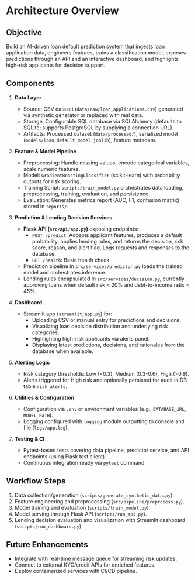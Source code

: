 # Architecture Overview

## Objective
Build an AI-driven loan default prediction system that ingests loan application data, engineers features, trains a classification model, exposes predictions through an API and an interactive dashboard, and highlights high-risk applicants for decision support.

## Components

1. **Data Layer**
   - Source: CSV dataset (`data/raw/loan_applications.csv`) generated via synthetic generator or replaced with real data.
   - Storage: Configurable SQL database via SQLAlchemy (defaults to SQLite; supports PostgreSQL by supplying a connection URL).
   - Artifacts: Processed dataset (`data/processed/`), serialized model (`models/loan_default_model.joblib`), feature metadata.

2. **Feature & Model Pipeline**
   - Preprocessing: Handle missing values, encode categorical variables, scale numeric features.
   - Model: `GradientBoostingClassifier` (scikit-learn) with probability outputs for risk scoring.
   - Training Script: `scripts/train_model.py` orchestrates data loading, preprocessing, training, evaluation, and persistence.
   - Evaluation: Generates metrics report (AUC, F1, confusion matrix) stored in `reports/`.

3. **Prediction & Lending Decision Services**
    - **Flask API (`src/api/app.py`)** exposing endpoints:
       - `POST /predict`: Accepts applicant features, produces a default probability, applies lending rules, and returns the decision, risk score, reason, and alert flag. Logs requests and responses to the database.
       - `GET /health`: Basic health check.
    - Prediction pipeline in `src/services/predictor.py` loads the trained model and orchestrates inference.
    - Lending rules encapsulated in `src/services/decision.py`, currently approving loans when default risk < 20% and debt-to-income ratio < 45%.

4. **Dashboard**
    - Streamlit app (`streamlit_app.py`) for:
       - Uploading CSV or manual entry for predictions and decisions.
       - Visualizing loan decision distribution and underlying risk categories.
       - Highlighting high-risk applicants via alerts panel.
       - Displaying latest predictions, decisions, and rationales from the database when available.

5. **Alerting Logic**
   - Risk category thresholds: Low (<0.3), Medium (0.3-0.6), High (>0.6).
   - Alerts triggered for High risk and optionally persisted for audit in DB table `risk_alerts`.

6. **Utilities & Configuration**
   - Configuration via `.env` or environment variables (e.g., `DATABASE_URL`, `MODEL_PATH`).
   - Logging configured with `logging` module outputting to console and file (`logs/app.log`).

7. **Testing & CI**
   - Pytest-based tests covering data pipeline, predictor service, and API endpoints (using Flask test client).
   - Continuous integration ready via `pytest` command.

## Workflow Steps

1. Data collection/generation (`scripts/generate_synthetic_data.py`).
2. Feature engineering and preprocessing (`src/pipeline/preprocess.py`).
3. Model training and evaluation (`scripts/train_model.py`).
4. Model serving through Flask API (`scripts/run_api.py`).
5. Lending decision evaluation and visualization with Streamlit dashboard (`scripts/run_dashboard.py`).

## Future Enhancements
- Integrate with real-time message queue for streaming risk updates.
- Connect to external KYC/credit APIs for enriched features.
- Deploy containerized services with CI/CD pipeline.
